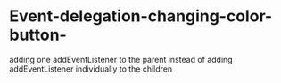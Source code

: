 # Event-delegation-changing-color-button-
adding one addEventListener to the parent instead of adding addEventListener individually to the children
<!DOCTYPE html>
<html>
  <head>
    <meta charset="utf-8">
    <title>Event3-skill-learning</title> 
    <style>
      div {
          display: inline-block;
          width: 250px;
          height:30px;
          padding: 40px;
          background-color:powderblue;
          border-radius: 10px;
        } 
        div button {
          border-radius: 8px;
          font-size: 16px;  

        }
    </style>   
  </head>
  <body>
    <div id="button-bar">
      <button class="pink">pink</button>
      <button class="gray">gray</button>
      <button class="green">green</button>
      <button class="black">black</button>    
    </div>

    <script>
        const div = document.querySelector('#button-bar');
        const btn = document.querySelector('button');

        div.addEventListener('click',function(e){
          if(e.target && e.target.matches('button.pink')){
            document.body.style.backgroundColor = 'pink';
          }else if(e.target && e.target.matches('button.gray')){
            document.body.style.backgroundColor = 'gray';  
          }else if(e.target && e.target.matches('button.green')){
            document.body.style.backgroundColor ='green';  
          }else if(e.target && e.target.matches('button.black')){
            document.body.style.backgroundColor ='black';   
          }
        });
          
    </script>    
  </body>    
</html>
